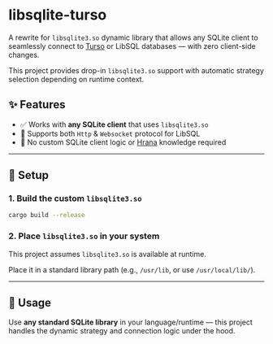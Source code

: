 # libsqlite-turso

A rewrite for `libsqlite3.so` dynamic library that allows any SQLite client to seamlessly connect to [Turso](https://turso.tech/) or LibSQL databases — with zero client-side changes.

This project provides drop-in `libsqlite3.so` support with automatic strategy selection depending on runtime context.

## ✨ Features

- ✅ Works with **any SQLite client** that uses `libsqlite3.so`
- 🔁 Supports both `Http` & `Websocket` protocol for LibSQL
- 🔌 No custom SQLite client logic or [Hrana](https://github.com/tursodatabase/libsql/blob/main/docs/HRANA_3_SPEC.md) knowledge required

---

## 🔧 Setup

### 1. Build the custom `libsqlite3.so`

```bash
cargo build --release
```

### 2. Place `libsqlite3.so` in your system

This project assumes `libsqlite3.so` is available at runtime.

Place it in a standard library path (e.g., `/usr/lib`, or use `/usr/local/lib/`).

---

## 🚀 Usage

Use **any standard SQLite library** in your language/runtime — this project handles the dynamic strategy and connection logic under the hood.
